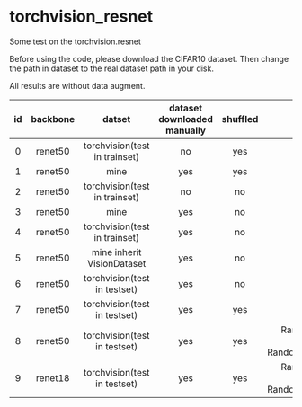 # torchvision_resnet
Some test on the torchvision.resnet

Before using the code, please download the CIFAR10 dataset. Then change the path in dataset to the real dataset path in your disk.

All results are without data augment.

id|backbone|datset | dataset downloaded manually | shuffled| data aug | acc|fluctuation of curve
:--------------:|:--------------:|:--------------:|:---------:|:-------:|:-------:|:-------:|:-------:
0|renet50|torchvision(test in trainset)   | no | yes | none |99%|small
1|renet50|mine  | yes  | yes | none| 60%|small
2|renet50|torchvision(test in trainset)   | no | no | none|99%|small
3|renet50|mine  | yes  | no | none| 60%|small
4|renet50|torchvision(test in trainset)   | yes | no | none|99%|small
5|renet50|mine inherit VisionDataset   | yes | no | none|68%|large
6|renet50|torchvision(test in testset)   | yes | no | none|68%|large
7|renet50|torchvision(test in testset)   | yes | yes | none|69%(not convergent)|
8|renet50|torchvision(test in testset)   | yes | yes | RandomCrop(32, padding=4) RandomHorizontalFlip()|%|
9|renet18|torchvision(test in testset)   | yes | yes | RandomCrop(32, padding=4) RandomHorizontalFlip()|78%|